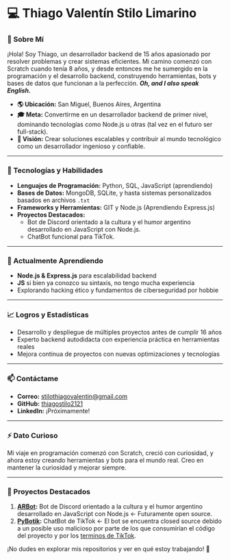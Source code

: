 # 💻 Thiago Valentín Stilo Limarino

### 🌟 Sobre Mí
¡Hola! Soy Thiago, un desarrollador backend de 15 años apasionado por resolver problemas y crear sistemas eficientes. Mi camino comenzó con Scratch cuando tenía 8 años, y desde entonces me he sumergido en la programación y el desarrollo backend, construyendo herramientas, bots y bases de datos que funcionan a la perfección. ***Oh, and I also speak English.***

- **🌎 Ubicación:** San Miguel, Buenos Aires, Argentina
- **🎓 Meta:** Convertirme en un desarrollador backend de primer nivel, dominando tecnologías como Node.js u otras (tal vez en el futuro ser full-stack).
- **🚀 Visión:** Crear soluciones escalables y contribuir al mundo tecnológico como un desarrollador ingenioso y confiable.

---

### 🔧 Tecnologías y Habilidades
- **Lenguajes de Programación:** Python, SQL, JavaScript (aprendiendo)
- **Bases de Datos:** MongoDB, SQLite, y hasta sistemas personalizados basados en archivos `.txt`
- **Frameworks y Herramientas:** GIT y Node.js (Aprendiendo Express.js)
- **Proyectos Destacados:**
  - Bot de Discord orientado a la cultura y el humor argentino desarrollado en JavaScript con Node.js.
  - ChatBot funcional para TikTok.


---

### 🌱 Actualmente Aprendiendo
- **Node.js & Express.js** para escalabilidad backend
- **JS** si bien ya conozco su sintaxis, no tengo mucha experiencia
- Explorando hacking ético y fundamentos de ciberseguridad por hobbie

---

### 📈 Logros y Estadísticas
- Desarrollo y despliegue de múltiples proyectos antes de cumplir 16 años
- Experto backend autodidacta con experiencia práctica en herramientas reales
- Mejora continua de proyectos con nuevas optimizaciones y tecnologías

---

### 📫 Contáctame
- **Correo:** stilothiagovalentin@gmail.com
- **GitHub:** [thiagostilo2121](https://github.com/thiagostilo2121)
- **LinkedIn:** ¡Próximamente!

---

### ⚡ Dato Curioso
Mi viaje en programación comenzó con Scratch, creció con curiosidad, y ahora estoy creando herramientas y bots para el mundo real. Creo en mantener la curiosidad y mejorar siempre.

---

### 📂 Proyectos Destacados
1. **[ARBot](https://arbot.netlify,app/):** Bot de Discord orientado a la cultura y el humor argentino desarrollado en JavaScript con Node.js <- Futuramente open source.
2. **[PyBotik](https://tiktok.com/@pytbotik):** ChatBot de TikTok <- El bot se encuentra closed source debido a un posible uso malicioso por parte de los que consumirían el código del proyecto y por los [terminos de TikTok](https://www.tiktok.com/legal/page/row/terms-of-service/).

¡No dudes en explorar mis repositorios y ver en qué estoy trabajando! 🚀
